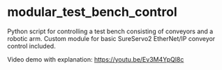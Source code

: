 # modular_test_bench_control
Python script for controlling a test bench consisting of conveyors and a robotic arm. Custom module for basic SureServo2 EtherNet/IP conveyor control included.

Video demo with explanation: https://youtu.be/Ev3M4YpQl8c

